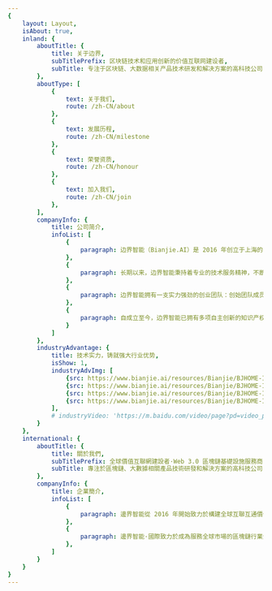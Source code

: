 ```yaml
---
{
    layout: Layout,
    isAbout: true,
    inland: {
        aboutTitle: {
            title: 关于边界,
            subTitlePrefix: 区块链技术和应用创新的价值互联网建设者,
            subTitle: 专注于区块链、大数据相关产品技术研发和解决方案的⾼科技公司
        },
        aboutType: [
            {
                text: 关于我们,
                route: /zh-CN/about
            },
            {
                text: 发展历程,
                route: /zh-CN/milestone
            },
            {
                text: 荣誉资质,
                route: /zh-CN/honour
            },
            {
                text: 加入我们,
                route: /zh-CN/join
            },
        ],
        companyInfo: {
            title: 公司简介,
            infoList: [
                {
                    paragraph: 边界智能（Bianjie.AI）是 2016 年创立于上海的国家高新技术企业和专精特新企业，同时也是以香港为全球总部、服务国际市场的区块链技术创新团队。边界智能专注于区块链技术支持的下一代互联网（Web3）应用服务，以区块链跨链、NFT 技术及大数据隐私保护技术为核心，自主研发了支持分布式商业系统的多链跨链分布式应用服务平台AVATA、开放许可链文昌链、企业级基础链 IRITA等核心产品，在 Web3 、元宇宙、数字银行、跨境贸易、大数据隐私保护等领域持续推进创新与合规并举的应用落地，创造商业价值。在坚持自主创新的同时，边界智能还积极参与全球开源协作，受邀为包括 Cosmos/IRISHUB 等在内的全球多个区块链网络贡献跨链领域核心代码，致力于构建全球互联互通价值互联网。
                },
                {
                    paragraph: 长期以来，边界智能秉持着专业的技术服务精神，不断更新升级核心产品和服务体系，持续带来具有引领性和推动性的区块链技术创新和应用实践丰富成果。截至 2023 年 4 月，AVATA 及文昌链已经服务了近 3000分布式商业应用/项目上线运营。作为 Cosmos/IRISHUB 核心技术贡献者，边界智能始终深耕跨链技术领域，其开发的开源代码被数十个全球区块链网络所采用，技术团队为 Cosmos SDK 贡献了 包括跨链NFT等协议设计及代码实现，并在Cosmos基金会支持下发起了2023年跨链NFT全球网络安全攻防大赛及应用创新黑客松活动。
                },
                {
                    paragraph: 边界智能拥有一支实力强劲的创业团队：创始团队成员曾在 IBM Watson 研究院、万向区块链、中国金融在线等国内外知名科技企业担任高管，有着长远的技术前瞻力、敏锐的市场洞察力和广阔的国际视野；核心研发成员毕业于卡内基梅隆大学（CMU）、马里兰大学（UMCP）、清华大学、复旦大学、上海交通大学、中国人民大学等全球一流学府，覆盖计算机工程、自动化、算法与软件开发等专业，在区块链技术研发及市场拓展方面均拥有深厚的经验积累和专业优势。
                },
                {
                    paragraph: 自成立至今，边界智能已拥有多项自主创新的知识产权，并参与了中国科协新一代信息技术系列丛书《区块链导论》等行业权威文献的编撰。边界智能已先后获得「上海市专精特新中小企业」「优秀区块链企业TOP 20」「最受投资人欢迎的区块链企业10强」「全国区块链技术应用精选案例专辑」「 中国区块链领军企业」「 福布斯中国 Web 3.0 创新先锋」「区块链优秀创业者」等数十项团队及个人荣誉，受到了来自行业、市场和社会的高度肯定。未来，边界智能也将始终秉承「专业、创新、开放」的价值观，以「成为全球备受尊重的区块链创新团队，构建全球互联互通商业价值互联网，为合作伙伴及行业创造深远价值」为企业愿景，持续推动应用区块链前沿技术服务全球实体经济。
                }
            ]
        },
        industryAdvantage: {
            title: 技术实力，铸就强大行业优势,
            isShow: 1,
            industryAdvImg: [
                {src: https://www.bianjie.ai/resources/Bianjie/BJHOME-IMAGE/about-us/1.png},
                {src: https://www.bianjie.ai/resources/Bianjie/BJHOME-IMAGE/about-us/2.png},
                {src: https://www.bianjie.ai/resources/Bianjie/BJHOME-IMAGE/about-us/3.png},
                {src: https://www.bianjie.ai/resources/Bianjie/BJHOME-IMAGE/about-us/4.png},
            ],
            # industryVideo: 'https://m.baidu.com/video/page?pd=video_page&nid=16636888572505741568&sign=4003613747986156398&word=%E6%AD%A3%E8%83%BD%E9%87%8F%E7%9F%AD%E8%A7%86%E9%A2%91%E4%B8%8B%E8%BD%BD&oword=%E6%AD%A3%E8%83%BD%E9%87%8F%E7%9F%AD%E8%A7%86%E9%A2%91%E4%B8%8B%E8%BD%BD&atn=index&frsrcid=4185&ext={%22jsy%22:1}&top={%22sfhs%22:1,%22_hold%22:2}&compilation_ext={%22hejiNid%22:%224360048695266897456%22,%22hjtab%22:1,%22compilation_id%22:%2213418543451505289897%22}&sl=4&fr0=A&fr1=A&lid=7881791165422909855&referlid=7881791165422909855&ms=1&frorder=1&_t=1630656217352'
        }
    },
    international: {
        aboutTitle: {
            title: 關於我們,
            subTitlePrefix: 全球價值互聯網建設者·Web 3.0 區塊鏈基礎設施服務商,
            subTitle: 專注於區塊鏈、大數據相關產品技術研發和解決方案的高科技公司
        },
        companyInfo: {
            title: 企業簡介,
            infoList: [
                {
                    paragraph: 邊界智能從 2016 年開始致力於構建全球互聯互通價值互聯網，是開放許可鏈文昌鏈的核心技術及運營服務團隊，也是包括 Cosmos/IRISnet 等在內多個全球區塊鏈網絡的核心開源開發者。
                },
                {
                    paragraph: 邊界智能·國際致力於成為服務全球市場的區塊鏈行業全生命週期專業服務商，專注於下一代互聯網（Web3）應用服務，以區塊鏈跨鏈、NFT 及智能合約技術為核心，以文昌鏈/Cosmos/IRISnet/Ethereum 等主流公鏈網絡或許可鏈為基礎，持續推動 Web3 、元宇宙、數字金融、跨境貿易等領域高價值創新商業應用落地，為客户及合作伙伴創造商業價值。公司核心產品 AVATA 多鏈/跨鏈分佈式商業系統服務平台，能支持快速打造安全且用户體驗良好的 Web3 應用，支持面向 Web3 的購物消費場景，和合規金融機構联合為商户提供入駐及加密貨幣的收款/提現等集成式服務。
                },
            ]
        }
    }
}
---
```

